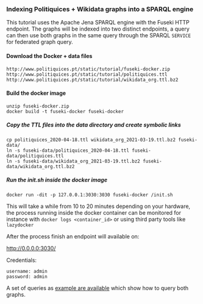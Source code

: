 ### Indexing Politiquices + Wikidata graphs into a SPARQL engine

This tutorial uses the Apache Jena SPARQL engine with the Fuseki HTTP endpoint.  The graphs will be 
indexed into two distinct endpoints, a query can then use both graphs in the same query through the 
SPARQL `SERVICE` for federated graph query.

#### Download the Docker + data files

    http://www.politiquices.pt/static/tutorial/fuseki-docker.zip
    http://www.politiquices.pt/static/tutorial/politiquices.ttl
    http://www.politiquices.pt/static/tutorial/wikidata_org.ttl.bz2


#### Build the docker image 

    unzip fuseki-docker.zip
    docker build -t fuseki-docker fuseki-docker


##### Copy the TTL files into the data directory and create symbolic links

    cp politiquices_2020-04-18.ttl wikidata_org_2021-03-19.ttl.bz2 fuseki-data/
    ln -s fuseki-data/politiquices_2020-04-18.ttl fuseki-data/politiquices.ttl
    ln -s fuseki-data/wikidata_org_2021-03-19.ttl.bz2 fuseki-data/wikidata_org.ttl.bz2


##### Run the init.sh inside the docker image
	
    docker run -dit -p 127.0.0.1:3030:3030 fuseki-docker /init.sh

This will take a while from 10 to 20 minutes depending on your hardware, the process running inside 
the docker container can be monitored for instance with `docker logs <container_id>` or using third 
party tools like `lazydocker`

After the process finish an endpoint will available on: 

http://0.0.0.0:3030/

Credentials:

```
username: admin
password: admin
```

A set of queries as [example are available](https://github.com/davidsbatista/politiquices/blob/master/politiquices/webapp/tutorials/sparql_queries.md)
which show how to query both graphs.